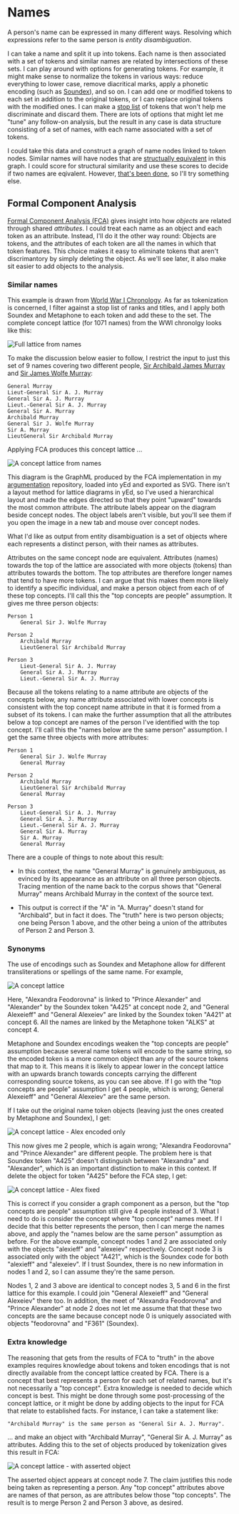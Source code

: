 # Names

A person's name can be expressed in many different ways. Resolving which expressions refer to the same person is _entity disambiguation_.

I can take a name and split it up into tokens. Each name is then associated with a set of tokens and similar names are related by intersections of
these sets. I can play around with options for generating tokens. For example, it might make sense to normalize the tokens in various ways: reduce everything
to lower case, remove diacritical marks, apply a phonetic encoding (such as [Soundex](https://en.wikipedia.org/wiki/Soundex)), and so on.
I can add one or modified tokens to each set in addition to the original tokens, or I can replace original tokens with the modified ones.
I can make a [stop list](https://en.wikipedia.org/wiki/Stop_word) of tokens that won't help me discriminate and discard them.
There are lots of options that might let me "tune" any follow-on analysis, but the result in any case is data structure consisting of a set of names,
with each name associated with a set of tokens. 

I could take this data and construct a graph of name nodes linked to token nodes.
Similar names will have nodes that are [structually equivalent](https://en.wikipedia.org/wiki/Similarity_(network_science)#Structural_equivalence) in this graph.
I could score for structural similarity and use these scores to decide if two names are eqivalent. However, [that's been done](https://github.com/dstl/muc3/wiki/Extracted-Information#people),
so I'll try something else.

## Formal Component Analysis

[Formal Component Analysis (FCA)](https://en.wikipedia.org/wiki/Formal_concept_analysis) gives insight into how _objects_ are related through shared _attributes_.
I could treat each name as an object and each token as an attribute. Instead, I'll do it the other way round: Objects are tokens, and the attributes of each token are all the names in which 
that token features. This choice makes it easy to eliminate tokens that aren't discrimantory by simply deleting the object. As we'll see later,
it also make sit easier to add objects to the analysis.

### Similar names

This example is drawn from [World War I Chronology](https://tigersmuseum.github.io/history/docs/ww1.html). As far as tokenization is concerned,
I filter against a stop list of ranks and titles, and I apply both Soundex and Metaphone to each token and add these to the set.
The complete concept lattice (for 1071 names) from the WWI chronolgy looks like this:

![Full lattice from names](names-full.svg)

To make the discussion below easier to follow, I restrict the input to just this set of 9 names covering two different people,
[Sir Archibald James Murray](https://en.wikipedia.org/wiki/Archibald_Murray) and [Sir James Wolfe Murray](https://en.wikipedia.org/wiki/James_Wolfe_Murray):

    General Murray
    Lieut-General Sir A. J. Murray
    General Sir A. J. Murray
    Lieut.-General Sir A. J. Murray
    General Sir A. Murray
    Archibald Murray
    General Sir J. Wolfe Murray
    Sir A. Murray
    LieutGeneral Sir Archibald Murray
	

Applying FCA produces this concept lattice ...
 
![A concept lattice from names](names-fca1.svg)
 
This diagram is the GraphML produced by the FCA implementation in my [argumentation](https://github.com/knoxa/argumentation/tree/main) repository, loaded into yEd and exported as SVG.
There isn't a layout method for lattice diagrams in yEd, so I've used a hierarchical layout and made the edges directed so that they point "upward" towards the most common attribute.
The attribute labels appear on the diagram beside concept nodes. The object labels aren't visible, but you'll see them if you open the image in a new tab and mouse over concept nodes.

What I'd like as output from entity disambiguation is a set of objects where each represents a distinct person, with their names as attributes.

Attributes on the same concept node are equivalent.
Attributes (names) towards the top of the lattice are associated with more objects (tokens) than attributes towards the bottom.
The top attributes are therefore longer names that tend to have more tokens.
I can argue that this makes them more likely to identify a specific individual, and make a person object from each of of these top concepts.
I'll call this the "top concepts are people" assumption.
It gives me three person objects:

	Person 1
		General Sir J. Wolfe Murray
		
	Person 2
		Archibald Murray
		LieutGeneral Sir Archibald Murray

	Person 3
		Lieut-General Sir A. J. Murray
		General Sir A. J. Murray
		Lieut.-General Sir A. J. Murray

Because all the tokens relating to a name attribute are objects of the concepts below,
any name attribute associated with lower concepts is consistent with the top concept name attribute in that it is formed from a subset of its tokens.
I can make the further assumption that all the attributes below a top concept are names of the person I've identified with the top concept. 
I'll call this the "names below are the same person" assumption.
I get the same three objects with more attributes:

	Person 1
		General Sir J. Wolfe Murray
		General Murray
		
	Person 2
		Archibald Murray
		LieutGeneral Sir Archibald Murray
		General Murray

	Person 3
		Lieut-General Sir A. J. Murray
		General Sir A. J. Murray
		Lieut.-General Sir A. J. Murray
		General Sir A. Murray
		Sir A. Murray
		General Murray

There are a couple of things to note about this result:

* In this context, the name "General Murray" is genuinely ambiguous, as evinced by its appearance as an attribute on all three person objects.
Tracing mention of the name back to the corpus shows that "General Murray" means Archibald Murray in the context of the source text.

* This output is correct if the "A" in "A. Murray" doesn't stand for "Archibald", but in fact it does. The "truth" here is two person objects; one being Person 1 above,
and the other being a union of the attributes of Person 2 and Person 3.

### Synonyms

The use of encodings such as Soundex and Metaphone allow for different transliterations or spellings of the same name. For example,

![A concept lattice](names-alex.svg)

Here, "Alexandra Feodorovna" is linked to "Prince Alexander" and "Alexander" by the Soundex token "A425" at concept node 2, and "General Alexeieff"
and "General Alexeiev" are linked by the Soundex token "A421" at concept 6. All the names are linked by the Metaphone token "ALKS" at concept 4.

Metaphone and Soundex encodings weaken the "top concepts are people" assumption because
several name tokens will encode to the same string, so the encoded token is a more common object than any of the source tokens that map to it.
This means it is likely to appear lower in the concept lattice with an upwards branch towards concepts carrying the different corresponding source tokens,
as you can see above. If I go with the "top concepts are people" assumption I get 4 people, which is wrong; General Alexeieff" and "General Alexeiev" are the same person.

If I take out the original name token objects (leaving just the ones created by Metaphone and Soundex), I get:

![A concept lattice - Alex encoded only](names-alex-code.svg)

This now gives me 2 people, which is again wrong; "Alexandra Feodorovna" and "Prince Alexander" are different people. The problem here is that
Soundex token "A425" doesn't distinguish between "Alexandra" and "Alexander", which is an important distinction to make in this context. If delete
the object for token "A425" before the FCA step, I get:

![A concept lattice - Alex fixed](names-alex-fix.svg)

This is correct if you consider a graph component as a person, but the "top concepts are people" assumption still give 4 people instead of 3.
What I need to do is consider the concept where "top concept" names meet. If I decide that this better represents the person, then I
can merge the names above, and apply the "names below are the same person" assumption as before. For the above example, concept nodes 1 and 2
are associated only with the objects "alexieff" and "alexeiev" respectively. Concept node 3 is associated only with the object "A421", which
is the Soundex code for both "alexieff" and "alexeiev".
If I trust Soundex, there is no new information in nodes 1 and 2, so I can assume they're the same person.

Nodes 1, 2 and 3 above are identical to concept nodes 3, 5 and 6 in the first lattice for this example. I could join "General Alexeieff"
and "General Alexeiev" there too.
In addition, the meet of "Alexandra Feodorovna" and "Prince Alexander" at node 2 does not let me assume that that these two concepts are the same
because concept node 0 is uniquely associated with objects "feodorovna" and "F361" (Soundex).

### Extra knowledge

The reasoning that gets from the results of FCA to "truth" in the above examples requires knowledge about tokens and token encodings that is not directly available from the concept lattice 
created by FCA. There is a concept that best represents a person for each set of related names, but it's not necessarily a "top concept".
Extra knowledge is needed to decide which concept is best. This might be done through some post-processing of the concept lattice, or it might be done
by adding objects to the input for FCA that relate to established facts. For instance, I can take a statement like:

    "Archibald Murray" is the same person as "General Sir A. J. Murray".

... and make an object with "Archibald Murray", "General Sir A. J. Murray" as attributes. Adding this to the set of objects produced by tokenization
gives this result in FCA:

![A concept lattice - with asserted object](names-fca2.svg)

The asserted object appears at concept node 7. The claim justifies this node being taken as representing a person. Any "top concept" attributes above are
names of that person, as are attributes below those "top concepts". The result is to merge Person 2 and Person 3 above, as desired.
